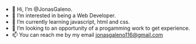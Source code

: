 - 👋 Hi, I’m @JonasGaleno.
- 👀 I’m interested in being a Web Developer.
- 🌱 I’m currently learning javascript, html and css.
- 💞️ I’m looking to an opportunity of a progamming work to get experience.
- 📫 You can reach me by my email jonasgaleno116@gmail.com

<!---
JonasGaleno/JonasGaleno is a ✨ special ✨ repository because its `README.md` (this file) appears on your GitHub profile.
You can click the Preview link to take a look at your changes.
--->
